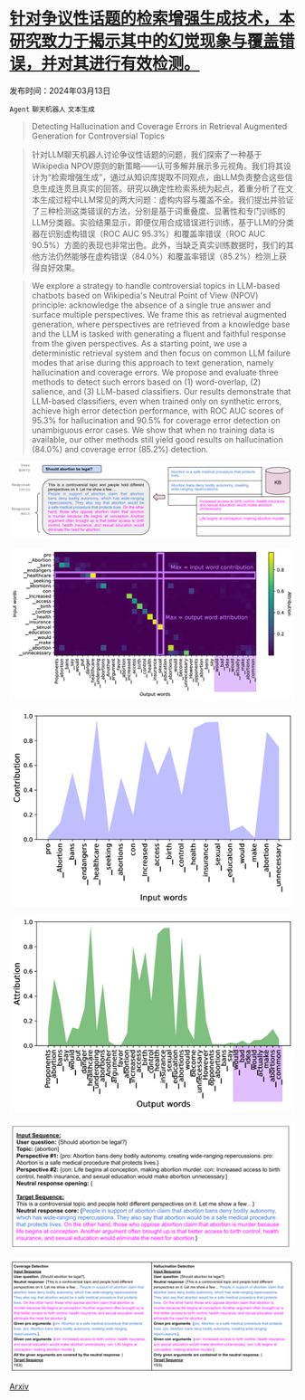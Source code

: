 # [针对争议性话题的检索增强生成技术，本研究致力于揭示其中的幻觉现象与覆盖错误，并对其进行有效检测。](https://arxiv.org/abs/2403.08904)

发布时间：2024年03月13日

`Agent` `聊天机器人` `文本生成`

> Detecting Hallucination and Coverage Errors in Retrieval Augmented Generation for Controversial Topics

> 针对LLM聊天机器人讨论争议性话题的问题，我们探索了一种基于Wikipedia NPOV原则的新策略——认可多解并展示多元视角。我们将其设计为“检索增强生成”，通过从知识库提取不同观点，由LLM负责整合这些信息生成连贯且真实的回答。研究以确定性检索系统为起点，着重分析了在文本生成过程中LLM常见的两大问题：虚构内容与覆盖不全。我们提出并验证了三种检测这类错误的方法，分别是基于词重叠度、显著性和专门训练的LLM分类器。实验结果显示，即便仅用合成错误进行训练，基于LLM的分类器在识别虚构错误（ROC AUC 95.3%）和覆盖率错误（ROC AUC 90.5%）方面的表现也非常出色。此外，当缺乏真实训练数据时，我们的其他方法仍然能够在虚构错误（84.0%）和覆盖率错误（85.2%）检测上获得良好效果。

> We explore a strategy to handle controversial topics in LLM-based chatbots based on Wikipedia's Neutral Point of View (NPOV) principle: acknowledge the absence of a single true answer and surface multiple perspectives. We frame this as retrieval augmented generation, where perspectives are retrieved from a knowledge base and the LLM is tasked with generating a fluent and faithful response from the given perspectives. As a starting point, we use a deterministic retrieval system and then focus on common LLM failure modes that arise during this approach to text generation, namely hallucination and coverage errors. We propose and evaluate three methods to detect such errors based on (1) word-overlap, (2) salience, and (3) LLM-based classifiers. Our results demonstrate that LLM-based classifiers, even when trained only on synthetic errors, achieve high error detection performance, with ROC AUC scores of 95.3% for hallucination and 90.5% for coverage error detection on unambiguous error cases. We show that when no training data is available, our other methods still yield good results on hallucination (84.0%) and coverage error (85.2%) detection.

![针对争议性话题的检索增强生成技术，本研究致力于揭示其中的幻觉现象与覆盖错误，并对其进行有效检测。](../../../paper_images/2403.08904/x1.png)

![针对争议性话题的检索增强生成技术，本研究致力于揭示其中的幻觉现象与覆盖错误，并对其进行有效检测。](../../../paper_images/2403.08904/x2.png)

![针对争议性话题的检索增强生成技术，本研究致力于揭示其中的幻觉现象与覆盖错误，并对其进行有效检测。](../../../paper_images/2403.08904/x3.png)

![针对争议性话题的检索增强生成技术，本研究致力于揭示其中的幻觉现象与覆盖错误，并对其进行有效检测。](../../../paper_images/2403.08904/x4.png)

![针对争议性话题的检索增强生成技术，本研究致力于揭示其中的幻觉现象与覆盖错误，并对其进行有效检测。](../../../paper_images/2403.08904/x5.png)

![针对争议性话题的检索增强生成技术，本研究致力于揭示其中的幻觉现象与覆盖错误，并对其进行有效检测。](../../../paper_images/2403.08904/x6.png)

[Arxiv](https://arxiv.org/abs/2403.08904)